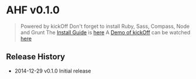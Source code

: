 # AHF v0.1.0

> Powered by kickOff
> Don't forget to install Ruby, Sass, Compass, Node and Grunt
> The [Install Guide](https://github.com/Tronjer/kickOff) is [here](https://github.com/Tronjer/kickOff)
> A [Demo of kickOff](http://matthias-kalden.de/kickoff) can be watched [here](http://matthias-kalden.de/kickoff)

## Release History
* 2014-12-29 v0.1.0 Initial release
